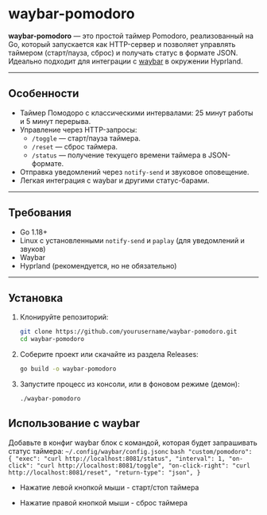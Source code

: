 # waybar-pomodoro

**waybar-pomodoro** — это простой таймер Pomodoro, реализованный на Go, который запускается как HTTP-сервер и позволяет управлять таймером (старт/пауза, сброс) и получать статус в формате JSON. Идеально подходит для интеграции с [waybar](https://github.com/Alexays/Waybar) в окружении Hyprland.

---

## Особенности

- Таймер Помодоро с классическими интервалами: 25 минут работы и 5 минут перерыва.
- Управление через HTTP-запросы:
  - `/toggle` — старт/пауза таймера.
  - `/reset` — сброс таймера.
  - `/status` — получение текущего времени таймера в JSON-формате.
- Отправка уведомлений через `notify-send` и звуковое оповещение.
- Легкая интеграция с waybar и другими статус-барами.

---

## Требования

- Go 1.18+
- Linux с установленными `notify-send` и `paplay` (для уведомлений и звуков)
- Waybar
- Hyprland (рекомендуется, но не обязательно)

---

## Установка

1. Клонируйте репозиторий:

   ```bash
   git clone https://github.com/yourusername/waybar-pomodoro.git
   cd waybar-pomodoro
   ```

2. Соберите проект или скачайте из раздела Releases:

    ```bash
    go build -o waybar-pomodoro
    ```

3. Запустите процесс из консоли, или в фоновом режиме (демон):
    
    ```bash
    ./waybar-pomodoro
    ```

## Использование с waybar

Добавьте в конфиг waybar блок с командой, которая будет запрашивать статус таймера:
    `~/.config/waybar/config.jsonc`
    ```bash
    "custom/pomodoro": {
        "exec": "curl http://localhost:8081/status",
        "interval": 1,
        "on-click": "curl http://localhost:8081/toggle",
        "on-click-right": "curl http://localhost:8081/reset",
        "return-type": "json",
    }
    ```

- Нажатие левой кнопкой мыши - старт/стоп таймера

- Нажатие правой кнопкой мыши - сброс таймера